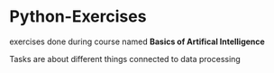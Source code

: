 # Python-Exercises
exercises done during course named **Basics of Artifical Intelligence**

Tasks are about different things connected to data processing
